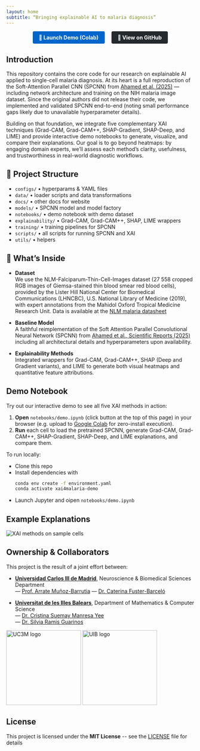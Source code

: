 ```yaml
---
layout: home
subtitle: “Bringing explainable AI to malaria diagnosis”
---
```

<p align="center">
  <a href="https://colab.research.google.com/github/cfusterbarcelo/XAI4Malaria/blob/main/notebooks/demo.ipynb"
     style="display: inline-block; margin: 0 0.5em; padding: 0.6em 1.2em;
            background-color: #0066cc; color: #fff; border-radius: 4px;
            text-decoration: none; font-weight: bold;">
    🚀 Launch Demo (Colab)
  </a>
  <a href="https://github.com/cfusterbarcelo/XAI4Malaria"
     style="display: inline-block; margin: 0 0.5em; padding: 0.6em 1.2em;
            background-color: #24292e; color: #fff; border-radius: 4px;
            text-decoration: none; font-weight: bold;">
    📂 View on GitHub
  </a>
</p>

## Introduction

This repository contains the core code for our research on explainable AI applied to single-cell malaria diagnosis. At its heart is a full reproduction of the Soft-Attention Parallel CNN (SPCNN) from [Ahamed et al. (2025)](https://www.nature.com/articles/s41598-025-90851-1) — including network architecture and training on the NIH malaria image dataset. Since the original authors did not release their code, we implemented and validated SPCNN end-to-end (noting small performance gaps likely due to unavailable hyperparameter details).

Building on that foundation, we integrate five complementary XAI techniques (Grad-CAM, Grad-CAM++, SHAP-Gradient, SHAP-Deep, and LIME) and provide interactive demo notebooks to generate, visualize, and compare their explanations. Our goal is to go beyond heatmaps: by engaging domain experts, we’ll assess each method’s clarity, usefulness, and trustworthiness in real-world diagnostic workflows.


## 📁 Project Structure  
- `configs/` • hyperparams & YAML files  
- `data/` • loader scripts and data transformations  
- `docs/` • other docs for website
- `models/` • SPCNN model and model factory 
- `notebooks/` • demo notebook with demo dataset
- `explainability/` • Grad-CAM, Grad-CAM++, SHAP, LIME wrappers  
- `training/` • training pipelines for SPCNN
- `scripts/` • all scripts for running SPCNN and XAI
- `utils/` • helpers  


## 🎯 What’s Inside

- **Dataset**  
  We use the NLM-Falciparum-Thin-Cell-Images dataset (27 558 cropped RGB images of Giemsa-stained thin blood smear red blood cells), provided by the Lister Hill National Center for Biomedical Communications (LHNCBC), U.S. National Library of Medicine (2019), with expert annotations from the Mahidol Oxford Tropical Medicine Research Unit. Data is available at the [NLM malaria datasheet](https://lhncbc.nlm.nih.gov/LHC-research/LHC-projects/image-processing/malaria-datasheet.html)

- **Baseline Model**  
  A faithful reimplementation of the Soft Attention Parallel Convolutional Neural Network (SPCNN) from [Ahamed et al., Scientific Reports (2025)](https://www.nature.com/articles/s41598-025-90851-1) including all architectural details and hyperparameters upon availability.


- **Explainability Methods**  
  Integrated wrappers for Grad-CAM, Grad-CAM++, SHAP (Deep and Gradient variants), and LIME to generate both visual heatmaps and quantitative feature attributions.

## Demo Notebook

Try out our interactive demo to see all five XAI methods in action:

1. **Open** `notebooks/demo.ipynb` (click button at the top of this page) in your browser (e.g. upload to [Google Colab](https://colab.research.google.com/) for zero-install execution).  
2. **Run** each cell to load the pretrained SPCNN, generate Grad-CAM, Grad-CAM++, SHAP-Gradient, SHAP-Deep, and LIME explanations, and compare them.  

To run locally:

- Clone this repo  
- Install dependencies with  
  ```bash
  conda env create -f environment.yaml
  conda activate xai4malaria-demo
  ```
- Launch Jupyter and oipen `notebooks/demo.ipynb`

## Example Explanations

<div class="gallery">
  <img src="/XAI4Malaria/assets/confusion_examples_all6.png" alt="XAI methods on sample cells" />
</div>


## Ownership & Collaborators

This project is the result of a joint effort between:

- **[Universidad Carlos III de Madrid](https://www.uc3m.es/Home)**, Neuroscience & Biomedical Sciences Department  
  — [Prof. Arrate Muñoz-Barrutia](https://orcid.org/0000-0002-1573-1661) 
  — [Dr. Caterina Fuster-Barceló](https://orcid.org/0000-0002-4784-6957)  

- **[Universitat de les Illes Balears](https://www.uib.eu)**, Department of Mathematics & Computer Science  
  — [Dr. Cristina Suemay Manresa Yee](https://orcid.org/0000-0002-1573-1661)  
  — [Dr. Silvia Ramis Guarinos](https://orcid.org/0000-0002-1039-4387)  

<p float="left">
  <img src="/XAI4Malaria/assets/Logo_UC3M.png" alt="UC3M logo" width="200" />
  <img src="/XAI4Malaria/assets/Logo_UIB_2014.png" alt="UIB logo" width="200" />
</p>

## License

This project is licensed under the **MIT License** -- see the [LICENSE](LICENSE) file for details